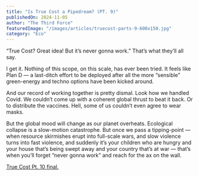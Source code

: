 ```yaml
---
title: "Is True Cost a Pipedream? (PT. 9)"
publishedOn: 2024-11-05
author: "The Third Force"
featuredImage: "/images/articles/truecost-parts-9-600x150.jpg"
category: "Eco"
---
```


“True Cost? Great idea! But it’s never gonna work.” That’s what they’ll all say.

I get it. Nothing of this scope, on this scale, has ever been tried. It feels like Plan D — a last-ditch effort to be deployed after all the more “sensible” green-energy and techno options have been kicked around.

And our record of working together is pretty dismal. Look how we handled Covid. We couldn’t come up with a coherent global thrust to beat it back. Or to distribute the vaccines. Hell, some of us couldn’t even agree to wear masks.

But the global mood will change as our planet overheats. Ecological collapse is a slow-motion catastrophe. But once we pass a tipping-point — when resource skirmishes erupt into full-scale wars, and slow violence turns into fast violence, and suddenly it’s your children who are hungry and your house that’s being swept away and your country that’s at war — that’s when you’ll forget “never gonna work” and reach for the ax on the wall.

[True Cost Pt. 10 final.](http://www.adbusters.org/article/humanitys-moment-of-truth-pt-10)
